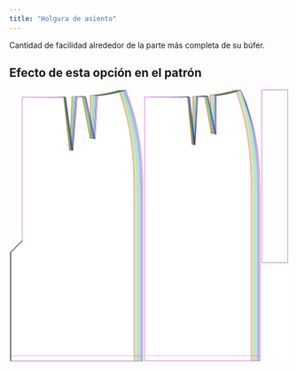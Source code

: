 ```yaml
---
title: "Holgura de asiento"
---
```


Cantidad de facilidad alrededor de la parte más completa de su búfer.

## Efecto de esta opción en el patrón

![Esta imagen muestra el efecto de esta opción superponiendo varias variantes que tienen un valor diferente para esta opción](penelope_seatease_sample.svg "Efecto de esta opción en el patrón")
